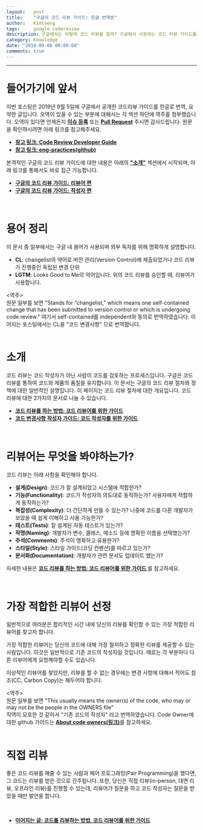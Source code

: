 ```yaml
---
layout:   post
title:    "구글의 코드 리뷰 가이드: 한글 번역본"
author:   Kimtaeng
tags: 	  google codereview
description: 구글에서는 어떻게 코드 리뷰를 할까? 구글에서 사용하는 코드 리뷰 가이드를 한글로 번역해보았습니다.
category: Knowledge
date: "2019-09-08 00:00:00"
comments: true
---
```


<hr/>

# 들어가기에 앞서

이번 포스팅은 2019년 9월 5일에 구글에서 공개한 코드리뷰 가이드를 한글로 번역, 요약한 글입니다.
오역이 있을 수 있는 부분에 대해서는 각 섹션 하단에 역주를 첨부했습니다. 오역이 있다면 언제든지
<a href="https://github.com/madplay/madplay.github.io/issues" target="_blank" rel="nofollow"><b>이슈 등록</b></a> 또는
<a href="https://github.com/madplay/madplay.github.io/pulls" target="_blank" rel="nofollow"><b>Pull Request</b></a>
주시면 감사드립니다. 원문을 확인하시려면 아래 링크를 참고해주세요.

- <a href="https://google.github.io/eng-practices" target="_blank" rel="nofollow"><b>참고 링크: 
Code Review Developer Guide</b></a>
- <a href="https://github.com/google/eng-practices" target="_blank" rel="nofollow"><b>참고 링크:
eng-practices(github)</b></a>

본격적인 구글의 코드 리뷰 가이드에 대한 내용은 아래의 <a href="#소개"><b>"소개"</b></a> 섹션에서 시작되며,
아래 링크를 통해서도 바로 접근 가능합니다.

- <a href="/post/google-code-review-guide-for-reviewers"><b>구글의 코드 리뷰 가이드: 리뷰어 편</b></a>
- <a href="/post/google-code-review-guide-for-authors"><b>구글의 코드 리뷰 가이드: 작성자 편</b></a>

<br/>

# 용어 정리

이 문서 중 일부에서는 구글 내 용어가 사용되며 외부 독자를 위해 명확하게 설명합니다.

- **CL**: changelist의 약어로 버전 관리(Version Control)에 제출되었거나 코드 리뷰가 진행중인 독립된 변경 단위
- **LGTM**: Looks Good to Me의 약어입니다. 위의 코드 리뷰를 승인할 때, 리뷰어가 사용합니다.    

<div class="post_comments">&lt;역주&gt;<br/>
원문 일부를 보면 "Stands for “changelist,” which means one self-contained change that has been submitted to version
control or which is undergoing code review." 여기서 self-contained를 independent와 동의로 번역하였습니다. 
이어지는 포스팅에서는 CL을 "코드 변경사항" 으로 번역합니다.</div>

<br/>

# 소개

코드 리뷰는 코드 작성자가 아닌 사람이 코드를 검토하는 프로세스입니다. 구글은 코드 리뷰를 통하여 코드와 제품의 품질을 유지합니다.
이 문서는 구글의 코드 리뷰 절차와 정책에 대한 일반적인 설명입니다.
이 페이지는 코드 리뷰 절차에 대한 개요입니다. 코드 리뷰에 대한 2가지의 문서로 나눌 수 있습니다.

- <a href="/post/google-code-review-guide-for-reviewers"><b>코드 리뷰를 하는 방법: 코드 리뷰어를 위한 가이드</b></a>
- <a href="/post/google-code-review-guide-for-authors"><b>코드 변경사항 작성자 가이드: 코드 작성자를 위한 가이드</b></a>


<br/>

# 리뷰어는 무엇을 봐야하는가?

코드 리뷰는 아래 사항을 확인해야 합니다.

- **설계(Design)**: 코드가 잘 설계되었고 시스템에 적합한가?
- **기능(Functionality)**: 코드가 작성자의 의도대로 동작하는가? 사용자에게 적합하게 동작하는가?
- **복잡성(Complexity)**: 더 간단하게 만들 수 있는가? 나중에 코드를 다른 개발자가 보았을 때 쉽게 이해하고 사용 가능한가?
- **테스트(Tests)**: 잘 설계된 자동 테스트가 있는가?
- **작명(Naming)**: 개발자가 변수, 클래스, 메소드 등에 명확한 이름을 선택했는가?
- **주석(Comments)**: 주석이 명확하고 유용한가?
- **스타일(Style)**: 스타일 가이드(코딩 컨벤션)를 따르고 있는가?
- **문서화(Documentation)**: 개발자가 관련 문서도 업데이트 했는가?

자세한 내용은 <a href="/post/google-code-review-guide-for-reviewers"><b>코드 리뷰를 하는 방법: 코드 리뷰어를 위한 가이드
</b></a>를 참고하세요.

<br/>

# 가장 적합한 리뷰어 선정

일반적으로 여러분은 합리적인 시간 내에 당신의 리뷰를 확인할 수 있는 가장 적합한 리뷰어를 찾고자 합니다.

가장 적합한 리뷰어는 당신의 코드에 대해 가장 철저하고 정확한 리뷰를 제공할 수 있는 사람입니다.
이것은 일반적으로 기존 코드의 작성자일 것입니다. 때로는 각 부분마다 다른 리뷰어에게 요청해야할 수도 있습니다.

이상적인 리뷰어를 찾았지만, 리뷰를 할 수 없는 경우에는 변경 사항에 대해서 적어도 참조(CC, Carbon Copy)는 해두어야 합니다.

<div class="post_comments">
&lt;역주&gt;<br/>
원문 일부를 보면 "This usually means the owner(s) of the code, who may or may not be the people in the OWNERS file"<br/>
직역이 모호한 것 같아서 "기존 코드의 작성자" 라고 번역하였습니다. Code Owner에 대한 github 가이드는
<a href="https://help.github.com/en/articles/about-code-owners" target="_blank" rel="nofollow">
<b>About code owners(링크)</b></a>를 참고하세요.</div>

<br/>

# 직접 리뷰

좋은 코드 리뷰를 해줄 수 있는 사람과 페어 프로그래밍(Pair Programming)을 했다면, 그 코드는 리뷰를 받은 것으로 간주됩니다.
또한, 당신은 직접 리뷰(in-person, 대면 리뷰, 오프라인 리뷰)를 진행할 수 있는데, 리뷰어가 질문을 하고 코드 작성자는 질문을 받았을 때만 발언을 합니다.

<br/>

- <a href="/post/google-code-review-guide-for-reviewers"><b>이어지는 글: 코드를 리뷰하는 방법, 코드 리뷰어를 위한 가이드</b></a>
